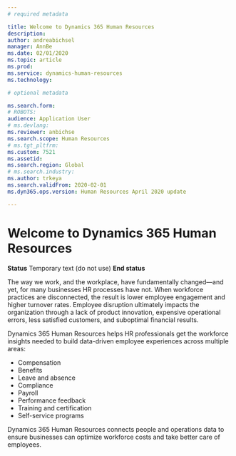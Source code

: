 ```yaml
---
# required metadata

title: Welcome to Dynamics 365 Human Resources
description: 
author: andreabichsel
manager: AnnBe
ms.date: 02/01/2020
ms.topic: article
ms.prod: 
ms.service: dynamics-human-resources
ms.technology: 

# optional metadata

ms.search.form: 
# ROBOTS: 
audience: Application User
# ms.devlang: 
ms.reviewer: anbichse
ms.search.scope: Human Resources
# ms.tgt_pltfrm: 
ms.custom: 7521
ms.assetid: 
ms.search.region: Global
# ms.search.industry: 
ms.author: trkeya
ms.search.validFrom: 2020-02-01
ms.dyn365.ops.version: Human Resources April 2020 update

---
```


# Welcome to Dynamics 365 Human Resources


**Status**
Temporary text (do not use)
**End status**


The way we work, and the workplace, have fundamentally changed—and yet, for many businesses HR processes have not. When workforce practices are disconnected, the result is lower employee engagement and higher turnover rates. Employee disruption ultimately impacts the organization through a lack of product innovation, expensive operational errors, less satisfied customers, and suboptimal financial results.

Dynamics 365 Human Resources helps HR professionals get the workforce insights needed to build data-driven employee experiences across multiple areas:

- Compensation
- Benefits
- Leave and absence
- Compliance
- Payroll
- Performance feedback
- Training and certification
- Self-service programs

Dynamics 365 Human Resources connects people and operations data to ensure businesses can optimize workforce costs and take better care of employees.


